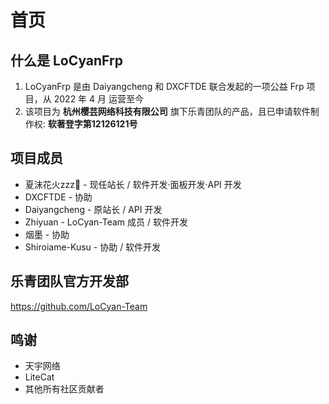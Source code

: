 # 首页

## 什么是 LoCyanFrp

1. LoCyanFrp 是由 Daiyangcheng 和 DXCFTDE 联合发起的一项公益 Frp 项目，从 2022 年 4 月 运营至今
2. 该项目为 **杭州樱芸网络科技有限公司** 旗下乐青团队的产品，且已申请软件制作权: **软著登字第12126121号**

## 项目成员

- 夏沫花火zzz🌙 - 现任站长 / 软件开发·面板开发·API 开发
- DXCFTDE - 协助
- Daiyangcheng - 原站长 / API 开发
- Zhiyuan - LoCyan-Team 成员 / 软件开发
- 烟墨 - 协助
- Shiroiame-Kusu - 协助 / 软件开发

## 乐青团队官方开发部

<https://github.com/LoCyan-Team>

## 鸣谢

- 天宇网络
- LiteCat
- 其他所有社区贡献者
